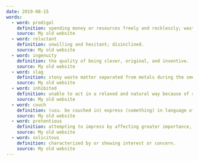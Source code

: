```yaml
---
date: 2019-08-15
words:
  - word: prodigal
    definition: spending money or resources freely and recklessly; wastefully extravagant.
    source: My old website
  - word: reluctant
    definition: unwilling and hesitant; disinclined. 
    source: My old website
  - word: ingenuity 
    definition: the quality of being clever, original, and inventive.
    source: My old website
  - word: slag
    definition: stony waste matter separated from metals during the smelting or refining of ore.
    source: My old website
  - word: inhibited
    definition: unable to act in a relaxed and natural way because of self-consciousness or mental restraint. 
    source: My old website
  - word: couch
    definition: (usu. be couched in) express (something) in language of a specified style. 
    source: My old website
  - word: pretentious
    definition: attempting to impress by affecting greater importance, talent, culture, etc., than is actually possessed. 
    source: My old website
  - word: solicitous
    definition: characterized by or showing interest or concern.
    source: My old website
---
```

